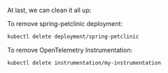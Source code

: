 At last, we can clean it all up:

To remove spring-petclinic deployment:

```bash
kubectl delete deployment/spring-petclinic
```

To remove OpenTelemetry Instrumentation:

```bash
kubectl delete instrumentation/my-instrumentation
```